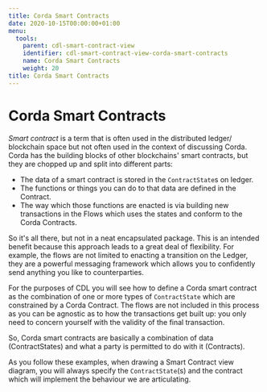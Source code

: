 ```yaml
---
title: Corda Smart Contracts
date: 2020-10-15T00:00:00+01:00
menu:
  tools:
    parent: cdl-smart-contract-view
    identifier: cdl-smart-contract-view-corda-smart-contracts
    name: Corda Smart Contracts
    weight: 20
title: Corda Smart Contracts
---
```



# Corda Smart Contracts

*Smart contract* is a term that is often used in the distributed ledger/ blockchain space but not often used in the context of discussing Corda. Corda has the building blocks of other blockchains' smart contracts, but they are chopped up and split into different parts:

* The data of a smart contract is stored in the `ContractState`s on ledger.
* The functions or things you can do to that data are defined in the Contract.
* The way which those functions are enacted is via building new transactions in the Flows which uses the states and conform to the Corda Contracts.

So it's all there, but not in a neat encapsulated package. This is an intended benefit because this approach leads to a great deal of flexibility. For example, the flows are not limited to enacting a transition on the Ledger, they are a powerful messaging framework which allows you to confidently send anything you like to counterparties.

For the purposes of CDL you will see how to define a Corda smart contract as the combination of one or more types of `ContractState` which are constrained by a Corda Contract. The flows are not included in this process as you can be agnostic as to how the transactions get built up: you only need to concern yourself with the validity of the final transaction.

So, Corda smart contracts are basically a combination of data (ContractStates) and what a party is permitted to do with it (Contracts).

As you follow these examples, when drawing a Smart Contract view diagram, you will always specify the `ContractState`(s) and the contract which will implement the behaviour we are articulating.
